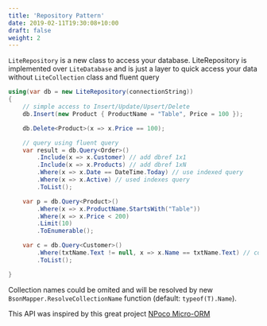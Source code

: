 ```yaml
---
title: 'Repository Pattern'
date: 2019-02-11T19:30:08+10:00
draft: false
weight: 2
---
```


`LiteRepository` is a new class to access your database. LiteRepository is implemented over `LiteDatabase` and is just a layer to quick access your data without `LiteCollection` class and fluent query

```C#
using(var db = new LiteRepository(connectionString))
{
    // simple access to Insert/Update/Upsert/Delete
    db.Insert(new Product { ProductName = "Table", Price = 100 });

    db.Delete<Product>(x => x.Price == 100);

    // query using fluent query
    var result = db.Query<Order>()
        .Include(x => x.Customer) // add dbref 1x1
        .Include(x => x.Products) // add dbref 1xN
        .Where(x => x.Date == DateTime.Today) // use indexed query
        .Where(x => x.Active) // used indexes query
        .ToList();

    var p = db.Query<Product>()
        .Where(x => x.ProductName.StartsWith("Table"))
        .Where(x => x.Price < 200)
        .Limit(10)
        .ToEnumerable();

    var c = db.Query<Customer>()
        .Where(txtName.Text != null, x => x.Name == txtName.Text) // conditional filter
        .ToList();

}
```

Collection names could be omited and will be resolved by new `BsonMapper.ResolveCollectionName` function (default: `typeof(T).Name`).

This API was inspired by this great project [NPoco Micro-ORM](https://github.com/schotime/NPoco)